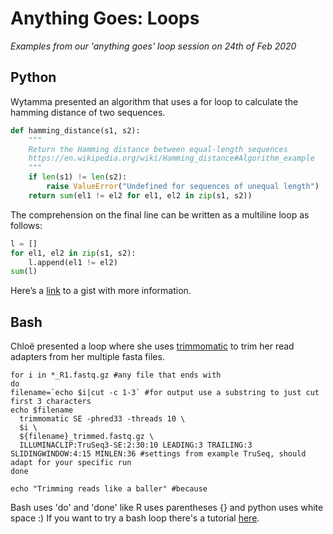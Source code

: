 # Anything Goes: Loops
*Examples from our 'anything goes' loop session on 24th of Feb 2020*

## Python 
Wytamma presented an algorithm that uses a for loop to calculate the hamming distance of two sequences.

```python
def hamming_distance(s1, s2):
    """
    Return the Hamming distance between equal-length sequences
    https://en.wikipedia.org/wiki/Hamming_distance#Algorithm_example
    """
    if len(s1) != len(s2):
        raise ValueError("Undefined for sequences of unequal length")
    return sum(el1 != el2 for el1, el2 in zip(s1, s2)) 
```

The comprehension on the final line can be written as a multiline loop as follows:

```python
l = []
for el1, el2 in zip(s1, s2):
    l.append(el1 != el2)
sum(l)
```
Here’s a [link](https://gist.github.com/Wytamma/18b76543857b328d4fa25ca377252728) to a gist with more information. 

## Bash 
Chloë presented a loop where she uses [trimmomatic](http://www.usadellab.org/cms/?page=trimmomatic) to trim her read adapters from her multiple fasta files.

```
for i in *_R1.fastq.gz #any file that ends with 
do
filename=`echo $i|cut -c 1-3` #for output use a substring to just cut first 3 characters
echo $filename
  trimmomatic SE -phred33 -threads 10 \ 
  $i \
  ${filename}_trimmed.fastq.gz \
  ILLUMINACLIP:TruSeq3-SE:2:30:10 LEADING:3 TRAILING:3 SLIDINGWINDOW:4:15 MINLEN:36 #settings from example TruSeq, should adapt for your specific run
done

echo "Trimming reads like a baller" #because
```

Bash uses 'do' and 'done' like R uses parentheses {} and python uses white space :)
If you want to try a bash loop there's a tutorial [here](https://linuxize.com/post/bash-for-loop/).
